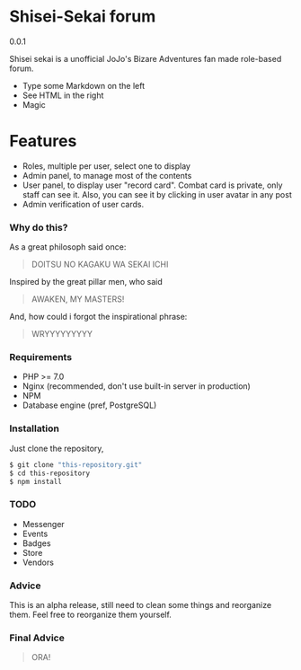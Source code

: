 # Shisei-Sekai forum
0.0.1

Shisei sekai is a unofficial JoJo's Bizare Adventures fan made role-based forum. 

  - Type some Markdown on the left
  - See HTML in the right
  - Magic

# Features

  - Roles, multiple per user, select one to display
  - Admin panel, to manage most of the contents
  - User panel, to display user "record card". Combat card is private, only staff can see it. Also, you can see it by clicking in user avatar in any post
  - Admin verification of user cards.
 

### Why do this?

As a great philosoph said once:
> DOITSU NO KAGAKU WA SEKAI ICHI

Inspired by the great pillar men, who said
> AWAKEN, MY MASTERS!

And, how could i forgot the inspirational phrase:
> WRYYYYYYYYY


### Requirements
* PHP >= 7.0
* Nginx (recommended, don't use built-in server in production)
* NPM
* Database engine (pref, PostgreSQL)


### Installation
Just clone the repository, 

```sh
$ git clone "this-repository.git"
$ cd this-repository
$ npm install
```

### TODO

- Messenger
- Events
- Badges
- Store
- Vendors


### Advice
This is an alpha release, still need to clean some things and reorganize them. Feel free to reorganize them yourself.

### Final Advice
> ORA!

